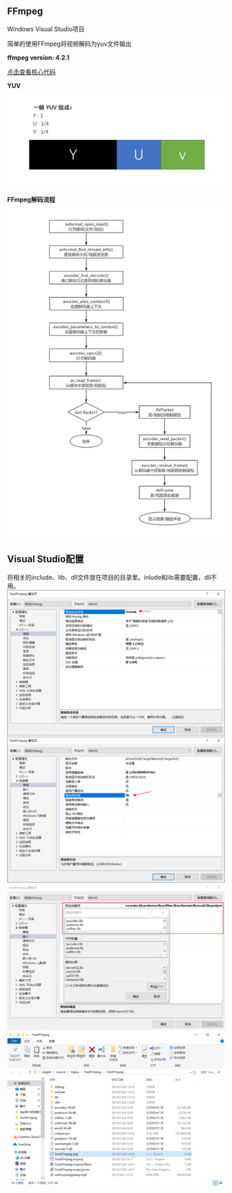 ## FFmpeg 
Windows Visual Studio项目

简单的使用FFmpeg将视频解码为yuv文件输出

**ffmpeg version: 4.2.1**


[点击查看核心代码](https://github.com/negier/Practise/blob/master/FFmpeg/Decode/TestFFmpeg.cpp)

**YUV**
![YUV的组成](https://github.com/negier/Practise/blob/master/FFmpeg/Decode/YUV.png)

**FFmpeg解码流程**
![FFmpeg解码流程图](https://github.com/negier/Practise/blob/master/FFmpeg/Decode/ffmpeg%E8%A7%A3%E7%A0%81%E6%B5%81%E7%A8%8B.jpg)

## Visual Studio配置
将相关的include、lib、dll文件放在项目的目录里。inlude和lib需要配置，dll不用。
![配置include](https://github.com/negier/Practise/blob/master/FFmpeg/Decode/Image%201.png)
![配置lib](https://github.com/negier/Practise/blob/master/FFmpeg/Decode/Image%202.png)
![配置lib,附加依赖项](https://github.com/negier/Practise/blob/master/FFmpeg/Decode/Image%204.png)
![项目的结构](https://github.com/negier/Practise/blob/master/FFmpeg/Decode/Image%207.png)
